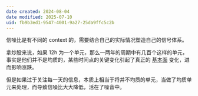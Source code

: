 ```yaml
---
date created: 2024-08-04
date modified: 2025-07-10
uid: fb9b3ed1-9547-4001-9a27-25da9ffc5c2b
---
```


信噪比是有不同的 context 的，需要结合自己的实际情况塑造自己的信号体系。

拿炒股来说，如果 12h 为一个单元，那么一两年的周期中有几百个这样的单元，事实是他们并不是均质的，某些时间点的关键变化引起了真正的 [基本面](基本面.md) 变化，进而影响涨跌。

但是如果过于关注每一天的信息，本质上相当于将并不均质的单元，当做了均质单元来处理，而导致信噪比大大降低，活在了噪音中。
